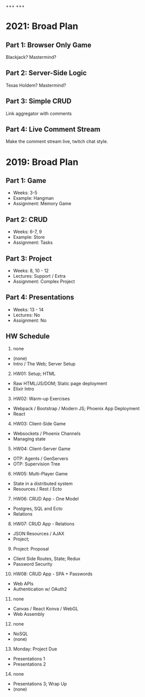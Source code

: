 +++
+++

# 2021: Broad Plan

## Part 1: Browser Only Game

Blackjack?
Mastermind?

## Part 2: Server-Side Logic

Texas Holdem?
Mastermind?

## Part 3: Simple CRUD

Link aggregator with comments

## Part 4: Live Comment Stream

Make the comment stream live, twitch chat style.


# 2019: Broad Plan

## Part 1: Game

 - Weeks: 3-5
 - Example: Hangman
 - Assignment: Memory Game

## Part 2: CRUD

 - Weeks: 6-7, 9
 - Example: Store
 - Assignment: Tasks

## Part 3: Project

 - Weeks: 8, 10 - 12 
 - Lectures: Support / Extra
 - Assignment: Complex Project

## Part 4: Presentations

 - Weeks: 13 - 14
 - Lectures: No
 - Assignment: No


## HW Schedule

 1. none
   - (none)
   - Intro / The Web; Server Setup
 2. HW01: Setup; HTML
   - Raw HTML/JS/DOM; Static page deployment 
   - Elixir Intro
 3. HW02: Warm-up Exercises
   - Webpack / Bootstrap / Modern JS; Phoenix App Deployment
   - React
 4. HW03: Client-Side Game
   - Websockets / Phoenix Channels
   - Managing state 
 5. HW04: Client-Server Game
   - OTP: Agents / GenServers
   - OTP: Supervision Tree
 6. HW05: Multi-Player Game
   - State in a distributed system
   - Resources / Rest / Ecto
 7. HW06: CRUD App - One Model
   - Postgres, SQL and Ecto
   - Relations
 8. HW07: CRUD App - Relations
   - JSON Resources / AJAX
   - Project; 
 9. Project: Proposal
   - Client Side Routes, State; Redux
   - Password Security
 10. HW08: CRUD App - SPA + Passwords
   - Web APIs
   - Authentication w/ OAuth2
 11. none
   - Canvas / React Konva / WebGL
   - Web Assembly
 12. none
   - NoSQL
   - (none)
 13. Monday: Project Due
   - Presentations 1
   - Presentations 2
 14. none
   - Presentations 3; Wrap Up
   - (none)
   
